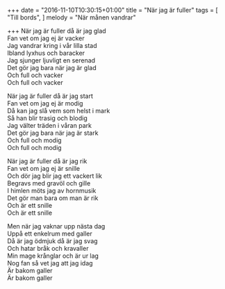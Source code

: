 +++
date = "2016-11-10T10:30:15+01:00"
title = "När jag är fuller"
tags = [
  "Till bords",
]
melody = "När månen vandrar"

+++
När jag är fuller då är jag glad  
Fan vet om jag ej är vacker  
Jag vandrar kring i vår lilla stad  
Ibland lyxhus och baracker  
Jag sjunger ljuvligt en serenad  
Det gör jag bara när jag är glad  
Och full och vacker  
Och full och vacker

När jag är fuller då är jag start  
Fan vet om jag ej är modig  
Då kan jag slå vem som helst i mark  
Så han blir trasig och blodig  
Jag välter träden i våran park  
Det gör jag bara när jag är stark  
Och full och modig  
Och full och modig

När jag är fuller då är jag rik   
Fan vet om jag ej är snille  
Och dör jag blir jag ett vackert lik  
Begravs med gravöl och gille  
I himlen möts jag av hornmusik  
Det gör man bara om man är rik  
Och är ett snille  
Och är ett snille

Men när jag vaknar upp nästa dag  
Uppå ett enkelrum med galler  
Då är jag ödmjuk då är jag svag  
Och hatar bråk och kravaller  
Min mage krånglar och är ur lag  
Nog fan så vet jag att jag idag  
Är bakom galler  
Är bakom galler

